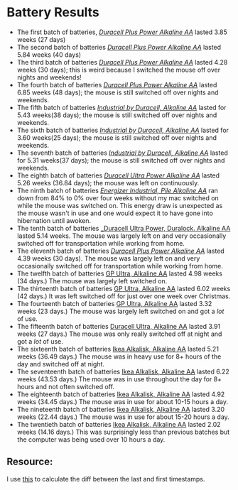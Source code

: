 # Battery Results

* The first batch of batteries, [_Duracell Plus Power Alkaline AA_](storage-duracel-plus-power-aa-1.csv) lasted 3.85 weeks (27 days)
* The second batch of batteries [_Duracell Plus Power Alkaline AA_](storage-duracel-plus-power-aa-2.csv) lasted 5.84 weeks (40 days)
* The third batch of batteries [_Duracell Plus Power Alkaline AA_](storage-duracel-plus-power-aa-3.csv) lasted 4.28 weeks (30 days); this is weird because I switched the mouse off over nights and weekends!
* The fourth batch of batteries [_Duracell Plus Power Alkaline AA_](storage-duracel-plus-power-aa-4.csv) lasted 6.85 weeks (48 days); the mouse is still switched off over nights and weekends.
* The fifth batch of batteries [_Industrial by Duracell, Alkaline AA_](storage-industrial-by-duracell-aa-1.csv) lasted for 5.43 weeks(38 days); the mouse is still switched off over nights and weekends.
* The sixth batch of batteries [_Industrial by Duracell, Alkaline AA_](storage-industrial-by-duracell-aa-2.csv) lasted for 3.60 weeks(25 days); the mouse is still switched off over nights and weekends.
* The seventh batch of batteries [_Industrial by Duracell, Alkaline AA_](storage-industrial-by-duracell-aa-3.csv) lasted for 5.31 weeks(37 days); the mouse is still switched off over nights and weekends.
* The eighth batch of batteries [_Duracell Ultra Power Alkaline AA_](storage-duracel-ultra-power-aa-1.csv) lasted 5.26 weeks (36.84 days); the mouse was left on continuously.
* The ninth batch of batteries [_Energizer Industrial, Pile Alkaline AA_](storage-energizer-industrial-aa-1.csv) ran down from 84% to 0% over four weeks without my mac switched on while the mouse was switched on. This energy draw is unexpected as the mouse wasn't in use and one would expect it to have gone into hibernation until awoken.
* The tenth batch of batteries [_Duracell Ultra Power, Duralock. Alkaline AA](storage-duracell-ultra-power-duralock.csv) lasted 5.14 weeks. The mouse was largely left on and very occasionally switched off for transportation while working from home.
* The eleventh batch of batteries [_Duracell Plus Power Alkaline AA_](storage-duracell-plus-power-aa-5.csv) lasted 4.39 weeks (30 days). The mouse was largely left on and very occasionally switched off for transportation while working from home.
* The twelfth batch of batteries [GP Ultra, Alkaline AA](storage-gp-ultra-alkaline-aa-1.csv) lasted 4.98 weeks (34 days.) The mouse was largely left switched on.
* The thirteenth batch of batteries [GP Ultra, Alkaline AA](storage-gp-ultra-alkaline-aa-2.csv) lasted 6.02 weeks (42 days.) It was left switched off for just over one week over Christmas.
* The fourteenth batch of batteries [GP Ultra, Alkaline AA](storage-gp-ultra-alkaline-aa-3.csv) lasted 3.32 weeks (23 days.) The mouse was largely left switched on and got a _lot_ of use.
* The fifteenth batch of batteries [Duracell Ultra, Alkaline AA](storage-duracell-ultra-alkaline-aa-1.csv) lasted 3.91 weeks (27 days.) The mouse was only really switched off at night and got a _lot_ of use.
* The sixteenth batch of batteries [Ikea Alkalisk, Alkaline AA](storage-ikea-alkalisk-aa-1.csv) lasted 5.21 weeks (36.49 days.) The mouse was in heavy use for 8+ hours of the day and switched off at night.
* The seventeenth batch of batteries [Ikea Alkalisk, Alkaline AA](storage-ikea-alkalisk-aa-2.csv) lasted 6.22 weeks (43.53 days.) The mouse was in use throughout the day for 8+ hours and not often switched off.
* The eighteenth batch of batteries [Ikea Alkalisk, Alkaline AA](storage-ikea-alkalisk-aa-3.csv) lasted 4.92 weeks (34.45 days.) The mouse was in use for about 10-15 hours a day.
* The nineteenth batch of batteries [Ikea Alkalisk, Alkaline AA](storage-ikea-alkalisk-aa-4.csv) lasted 3.20 weeks (22.44 days.) The mouse was in use for about 15-20 hours a day.
* The twentieth batch of batteries  [Ikea Alkalisk, Alkaline AA](storage-ikea-alkalisk-aa-5.csv) lasted 2.02 weeks (14.16 days.) This was surprisingly less than previous batches but the computer was being used over 10 hours a day.

## Resource:

I use [this](https://iuliacazan.ro/timestamps-diff/) to calculate the diff between the last and first timestamps.
